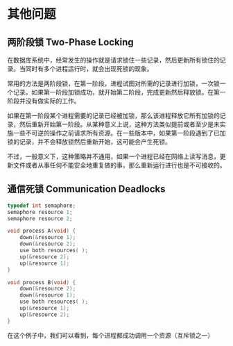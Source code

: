 # 其他问题

## 两阶段锁 Two-Phase Locking

在数据库系统中，经常发生的操作就是请求锁住一些记录，然后更新所有锁住的记录。当同时有多个进程运行时，就会出现死锁的现象。

常用的方法是两阶段锁，在第一阶段，进程试图对所需的记录进行加锁，一次锁一个记录。如果第一阶段加锁成功，就开始第二阶段，完成更新然后释放锁。在第一阶段并没有做实际的工作。

如果在第一阶段某个进程需要的记录已经被加锁，那么该进程释放它所有加锁的记录，然后重新开始第一阶段。从某种意义上说，这种方法类似提前或者至少是未实施一些不可逆的操作之前请求所有资源。在一些版本中，如果第一阶段遇到了已加锁的记录，并不会释放锁然后重新开始，这可能会产生死锁。

不过，一般意义下，这种策略并不通用，如果一个进程已经在网络上读写消息，更新文件或者从事任何不能安全地重复做的事，那么重新运行进行也是不可接收的。

## 通信死锁 Communication Deadlocks

```c
typedef int semaphore;
semaphore resource 1; 
semaphore resource 2; 

void process A(void) {
    down(&resource 1); 
    down(&resource 2); 
    use both resources( );
    up(&resource 2); 
    up(&resource 1); 
} 

void process B(void) { 
    down(&resource 2); 
    down(&resource 1); 
    use both resources( ); 
    up(&resource 1); 
    up(&resource 2); 
}
```

在这个例子中，我们可以看到，每个进程都成功调用一个资源（互斥锁之一）
